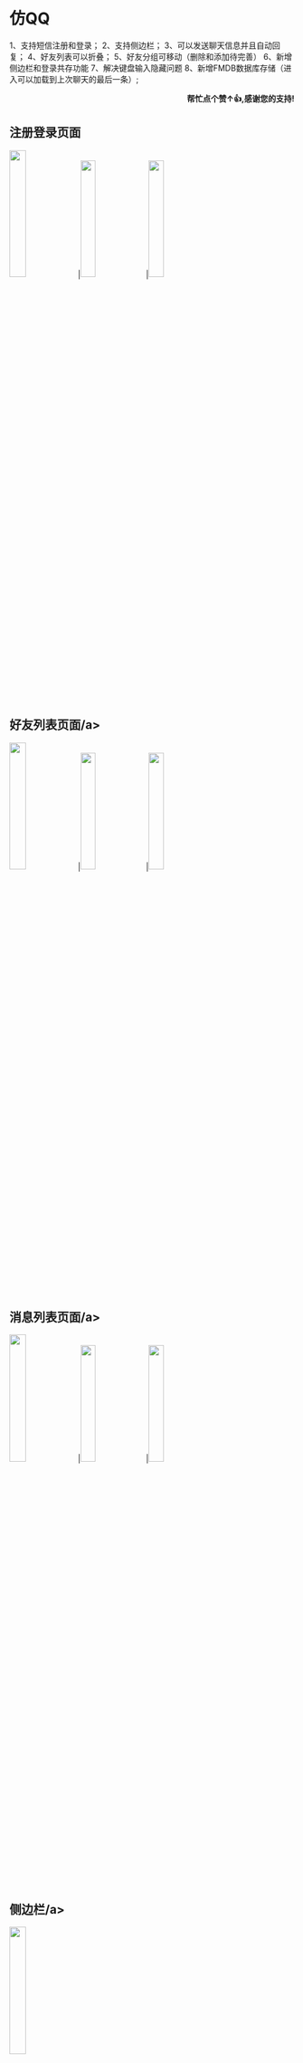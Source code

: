 # 仿QQ
1、支持短信注册和登录；
2、支持侧边栏；
3、可以发送聊天信息并且自动回复；
4、好友列表可以折叠；
5、好友分组可移动（删除和添加待完善）
6、新增侧边栏和登录共存功能
7、解决键盘输入隐藏问题
8、新增FMDB数据库存储（进入可以加载到上次聊天的最后一条）;

<div>

<p align="right"><b>帮忙点个赞↑👍,感谢您的支持!</b></p>
<h2><a id="foundation">注册登录页面</a></h2>

<div>
<img src="
https://github.com/UEdge/QQ/blob/master/%E4%BB%BFQQ/img/IMG_1503.PNG" width="24%">|<img src="
https://github.com/UEdge/QQ/blob/master/%E4%BB%BFQQ/img/IMG_1504.PNG" width="23%">|<img src="
https://github.com/UEdge/QQ/blob/master/%E4%BB%BFQQ/img/IMG_1505.PNG" width="23%">
</div>
<br>
<br>

<h2><a id="foundation">好友列表页面/a></h2>
<div>
<img src="
https://github.com/UEdge/QQ/blob/master/%E4%BB%BFQQ/img/IMG_1507.PNG" width="24%">|<img src="
https://github.com/UEdge/QQ/blob/master/%E4%BB%BFQQ/img/IMG_1508.PNG" width="23%">|<img src="
https://github.com/UEdge/QQ/blob/master/%E4%BB%BFQQ/img/IMG_1510.PNG" width="23%">
</div>
<br>
<br>

<h2><a id="foundation">消息列表页面/a></h2>
<div>
<img src="
https://github.com/UEdge/QQ/blob/master/%E4%BB%BFQQ/img/IMG_1506.PNG" width="24%">|<img src="
https://github.com/UEdge/QQ/blob/master/%E4%BB%BFQQ/img/IMG_1511.PNG" width="23%">|<img src="
https://github.com/UEdge/QQ/blob/master/%E4%BB%BFQQ/img/IMG_1512.PNG" width="23%">
</div>
<br>
<br>


<h2><a id="foundation">侧边栏/a></h2>
<div>
<img src="
https://github.com/UEdge/QQ/blob/master/%E4%BB%BFQQ/img/IMG_1513.PNG" width="24%">
</div>
<br>
<br>
</div>
